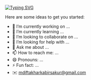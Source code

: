 [![Typing SVG](https://readme-typing-svg.demolab.com?font=Exo+2&duration=5005&pause=1000&color=A5FF53&background=000000&center=true&vCenter=true&width=500&lines=Hi%2C+my+name+is+Sakur;I+am+23+years+old;Having+a+great+plan+for+future;Learning+different+things+daily;Earning+skills+to+reach+into+my+dream+destination)](https://git.io/typing-svg)

Here are some ideas to get you started:

- 🔭 I’m currently working on ...
- 🌱 I’m currently learning ...
- 👯 I’m looking to collaborate on ...
- 🤔 I’m looking for help with ...
- 💬 Ask me about ...
- 📫 How to reach me: ...
- 😄 Pronouns: ...
- ⚡ Fun fact: ...
- ✉️ mdiftakharkabirsakur@gmail.com



